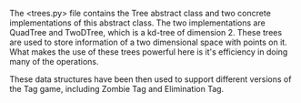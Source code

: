 The <trees.py> file contains the Tree abstract class and two concrete
implementations of this abstract class. The two implementations are QuadTree and
TwoDTree, which is a kd-tree of dimension 2. These trees are used to store
information of a two dimensional space with points on it. What makes the use
of these trees powerful here is it's efficiency in doing many of the operations.

These data structures have been then used to support different versions
of the Tag game, including Zombie Tag and Elimination Tag.
